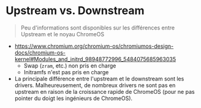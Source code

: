 # Upstream vs. Downstream

> Peu d'informations sont disponibles sur les différences entre Upstream et le noyau ChromeOS

* https://www.chromium.org/chromium-os/chromiumos-design-docs/chromium-os-kernel#Modules_and_initrd_98948772996_5484075685963035
    * Swap (`zram`, etc.) non pris en charge
     * Initramfs n'est pas pris en charge
* La principale différence entre l'upstream et le downstream sont les drivers. Malheureusement, de nombreux drivers ne sont pas en upstream en raison de la croissance rapide de ChromeOS (pour ne pas pointer du doigt les ingénieurs de ChromeOS).
